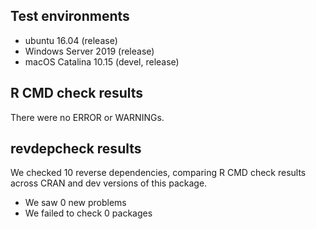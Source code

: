 ## Test environments
* ubuntu 16.04 (release) 
* Windows Server 2019 (release) 
* macOS Catalina 10.15 (devel, release)

## R CMD check results
There were no ERROR or WARNINGs. 

## revdepcheck results

We checked 10 reverse dependencies, comparing R CMD check results across CRAN and dev versions of this package.

 * We saw 0 new problems
 * We failed to check 0 packages
